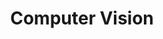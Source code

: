 ---
title: "Computer Vision"
layout: category
permalink: /categories/computer-vision/
author_profile: true
taxonomy: Computer Vision
sidebar:
  nav: "categories"
--- 